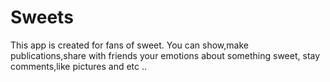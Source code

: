 # Sweets
This app is created for fans of sweet.
You can show,make publications,share with friends your emotions about something sweet,
stay comments,like pictures  and etc ..
